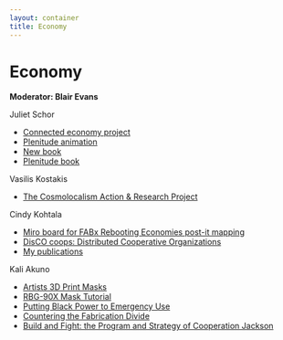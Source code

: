```yaml
---
layout: container
title: Economy
---
```


# Economy

**Moderator: Blair Evans**

Juliet Schor
* [Connected economy project](https://www.bc.edu/bc-web/schools/mcas/departments/sociology/connected.html)
* [Plenitude animation](https://www.youtube.com/watch?v=HR-YrD_KB0M)
* [New book](https://www.ucpress.edu/book/9780520325050/after-the-gig)
* [Plenitude book](https://www.goodreads.com/book/show/7258237-plenitude)

Vasilis Kostakis
* [The Cosmolocalism Action & Research Project](https://www.cosmolocalism.eu/)

Cindy Kohtala
* [Miro board for FABx Rebooting Economies post-it mapping](https://miro.com/app/board/o9J_koBpCjs=/) 
* [DisCO coops: Distributed Cooperative Organizations](https://disco.coop) 
* [My publications](https://people.aalto.fi/cindy.kohtala#publications) 

Kali Akuno
* [Artists 3D Print Masks](https://www.youtube.com/watch?v=Yu_aFjvMhzw&fbclid=IwAR1xS1eF7vr4GgJjIjs4I4bNJYB5TDWHG3dWGlMgTM3qxVYl2FvHyNcORms&app=desktop)
* [RBG-90X Mask Tutorial](https://cooperationjackson.org/announcementsblog/rbg90xmasktutorial)
* [Putting Black Power to Emergency Use](https://progressive.org/covid-19/black-empowerment-emergency-use-madeson-200407/)
* [Countering the Fabrication Divide](https://cooperationjackson.org/blog/2018/1/7/countering-the-fabrication-divide-4)
* [Build and Fight: the Program and Strategy of Cooperation Jackson](https://truthout.org/articles/build-and-fight-the-program-and-strategy-of-cooperation-jackson/)


